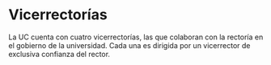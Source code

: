 # Vicerrectorías

La UC cuenta con cuatro vicerrectorías, las que colaboran con la rectoría en el gobierno de la universidad. Cada una es dirigida por un vicerrector de exclusiva confianza del rector.

